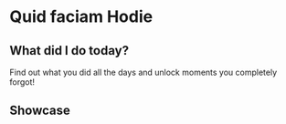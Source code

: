 # Quid faciam Hodie

## What did I do today?

Find out what you did all the days and unlock moments you completely forgot!

## Showcase


